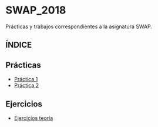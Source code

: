 # SWAP_2018
Prácticas y trabajos correspondientes a la asignatura SWAP.

## ÍNDICE

 ## Prácticas

* [Práctica 1](https://github.com/Jebaal17/SWAP_2018/blob/master/Practicas/P1.md)
* [Práctica 2](https://github.com/Jebaal17/SWAP_2018/blob/master/Practicas/P2.md)

## Ejercicios

* [Ejercicios teoría](https://github.com/Jebaal17/SWAP_2018/tree/master/Ejercicios)
